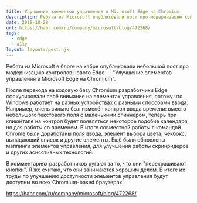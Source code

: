 ```yaml
---
title: Улучшение элементов управления в Microsoft Edge на Chromium
description: Ребята из Microsoft опубликовали пост про модернизацию контролов нового Edge
date: 2019-10-28
url: https://habr.com/ru/company/microsoft/blog/472268/
tags:
  - edge
  - a11y
layout: layouts/post.njk
---
```

Ребята из Microsoft в блоге на хабре опубликовали небольшой пост про модернизацию контролов нового Edge — "Улучшение элементов управления в Microsoft Edge на Chromium".

После перехода на кодовую базу Chromium разработчики Edge сфокусировали своё внимание на элементах управления, потому что Windows работает на разных устройствах с разными способами ввода. Например, очень сильно был изменён контрол ввода времени: вместо небольшого текстового поля с маленькими спиннером, теперь при клике/тапе на контрол будет появляться некоторое подобие календаря, но для работы со временем. В итоге совместной работы с командой Chrome были доработаны поля ввода, элемент выбора цвета, чекбокс, выпадающий список и другие элементы. Ещё были обновлены маппинги элементов управления, для улучшения работы скринридеров и других асисстивных технологий.

В комментариях разработчиков ругают за то, что они "перекрашивают кнопки". Я же считаю, что они занимаются хорошим делом. В итоге их труды по улучшению доступности элементов управления будут доступны во всех Chromium-based браузерах.

https://habr.com/ru/company/microsoft/blog/472268/
